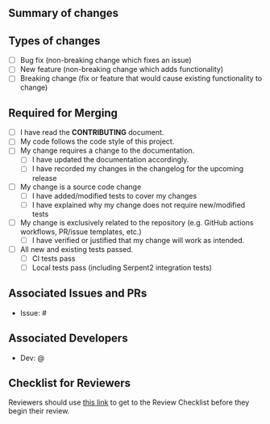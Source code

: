 ## Summary of changes
<!--- In one or more sentences, describe the PR you are submitting -->



## Types of changes
<!--- What types of changes does your code introduce? Put an `x` in all the boxes that apply: -->

- [ ] Bug fix (non-breaking change which fixes an issue)
- [ ] New feature (non-breaking change which adds functionality)
- [ ] Breaking change (fix or feature that would cause existing functionality to change)

## Required for Merging
- [ ] I have read the **CONTRIBUTING** document.
- [ ] My code follows the code style of this project.
- [ ] My change requires a change to the documentation.
  - [ ] I have updated the documentation accordingly.
  - [ ] I have recorded my changes in the changelog for the upcoming release 
- [ ] My change is a source code change
  - [ ] I have added/modified tests to cover my changes
  - [ ] I have explained why my change does not require new/modified tests
- [ ] My change is exclusively related to the repository (e.g. GitHub actions workflows, PR/issue templates, etc.)
  - [ ] I have verified or justified that my change will work as intended.
- [ ] All new and existing tests passed.
  - [ ] CI tests pass
  - [ ] Local tests pass (including Serpent2 integration tests)

## Associated Issues and PRs
<!--- Please note any issues or pull requests associated with this pull request -->

- Issue: #


## Associated Developers
<!--- Please mention any developers who should be alerted of this PR -->

- Dev: @


## Checklist for Reviewers

Reviewers should use [this link](https://arfc.github.io/manual/guides/pull_requests) to get to the 
Review Checklist before they begin their review.
